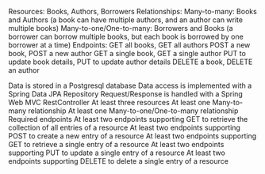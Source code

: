 Resources: Books, Authors, Borrowers
Relationships:
Many-to-many: Books and Authors (a book can have multiple authors, and an author can write multiple books)
Many-to-one/One-to-many: Borrowers and Books (a borrower can borrow multiple books, but each book is borrowed by one borrower at a time)
Endpoints:
GET all books, GET all authors
POST a new book, POST a new author
GET a single book, GET a single author
PUT to update book details, PUT to update author details
DELETE a book, DELETE an author



Data is stored in a Postgresql database
Data access is implemented with a Spring Data JPA Repository
Request/Response is handled with a Spring Web MVC RestController
At least three resources
At least one Many-to-many relationship
At least one Many-to-one/One-to-many relationship
Required endpoints
At least two endpoints supporting GET to retrieve the collection of all entries of a resource
At least two endpoints supporting POST to create a new entry of a resource
At least two endpoints supporting GET to retrieve a single entry of a resource
At least two endpoints supporting PUT to update a single entry of a resource
At least two endpoints supporting DELETE to delete a single entry of a resource